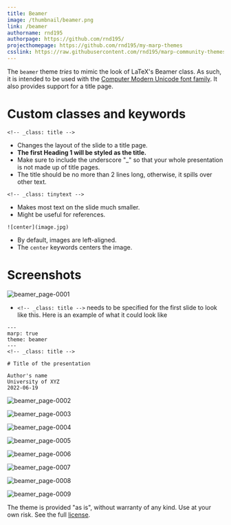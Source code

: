 ```yaml
---
title: Beamer
image: /thumbnail/beamer.png
link: /beamer
authorname: rnd195
authorpage: https://github.com/rnd195/
projecthomepage: https://github.com/rnd195/my-marp-themes
csslink: https://raw.githubusercontent.com/rnd195/marp-community-themes/main/themes/beamer.css
---
```


The `beamer` theme *tries* to mimic the look of LaTeX's Beamer class. As such, it is intended to be used with the [Computer Modern Unicode font family](https://ctan.org/pkg/cm-unicode?lang=en). It also provides support for a title page.

# Custom classes and keywords

`<!-- _class: title -->`

- Changes the layout of the slide to a title page.
- **The first Heading 1 will be styled as the title.**
- Make sure to include the underscore "_" so that your whole presentation is not made up of title pages.
- The title should be no more than 2 lines long, otherwise, it spills over other text.

`<!-- _class: tinytext -->`

- Makes most text on the slide much smaller.
- Might be useful for references.

`![center](image.jpg)`

- By default, images are left-aligned.
- The `center` keywords centers the image.

# Screenshots

![beamer_page-0001](/beamer.assets/beamer_page-0001.jpg)

- `<!-- _class: title -->` needs to be specified for the first slide to look like this. Here is an example of what it could look like

```
---
marp: true
theme: beamer
---
<!-- _class: title -->

# Title of the presentation

Author's name
University of XYZ
2022-06-19
```

![beamer_page-0002](/beamer.assets/beamer_page-0002.jpg)

![beamer_page-0003](/beamer.assets/beamer_page-0003.jpg)

![beamer_page-0004](/beamer.assets/beamer_page-0004.jpg)

![beamer_page-0005](/beamer.assets/beamer_page-0005.jpg)

![beamer_page-0006](/beamer.assets/beamer_page-0006.jpg)

![beamer_page-0007](/beamer.assets/beamer_page-0007.jpg)

![beamer_page-0008](/beamer.assets/beamer_page-0008.jpg)

![beamer_page-0009](/beamer.assets/beamer_page-0009.jpg)

The theme is provided "as is", without warranty of any kind. Use at your own risk. See the full [license](https://github.com/rnd195/marp-community-themes/blob/main/LICENSE).
